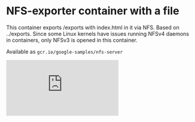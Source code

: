<!-- BEGIN MUNGE: UNVERSIONED_WARNING -->


<!-- END MUNGE: UNVERSIONED_WARNING -->

# NFS-exporter container with a file

This container exports /exports with index.html in it via NFS. Based on
../exports. Since some Linux kernels have issues running NFSv4 daemons in containers,
only NFSv3 is opened in this container.

Available as `gcr.io/google-samples/nfs-server`





<!-- BEGIN MUNGE: IS_VERSIONED -->
<!-- TAG IS_VERSIONED -->
<!-- END MUNGE: IS_VERSIONED -->


<!-- BEGIN MUNGE: GENERATED_ANALYTICS -->
[![Analytics](https://kubernetes-site.appspot.com/UA-36037335-10/GitHub/examples/nfs/nfs-data/README.md?pixel)]()
<!-- END MUNGE: GENERATED_ANALYTICS -->
